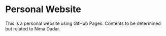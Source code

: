 # Personal Website

This is a personal website using GitHub Pages. Contents to be determined but related to Nima Dadar.
